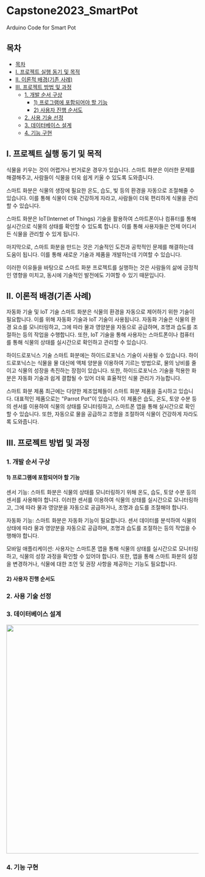 # Capstone2023_SmartPot
Arduino Code for Smart Pot

## 목차
  - [목차](#목차)
  - [Ⅰ. 프로젝트 실행 동기 및 목적](#ⅰ-프로젝트-실행-동기-및-목적)
  - [Ⅱ. 이론적 배경(기존 사례)](#ⅱ-이론적-배경기존-사례)
  - [Ⅲ. 프로젝트 방법 및 과정](#ⅲ-프로젝트-방법-및-과정)
    - [1. 개발 순서 구상](#1-개발-순서-구상)
      - [1) 프로그램에 포함되어야 할 기능](#1-프로그램에-포함되어야-할-기능)
      - [2) 사용자 진행 순서도](#2-사용자-진행-순서도)
    - [2. 사용 기술 선정](#2-사용-기술-선정)
    - [3. 데이터베이스 설계](#3-데이터베이스-설계)
    - [4. 기능 구현](#4-기능-구현)

## Ⅰ. 프로젝트 실행 동기 및 목적
식물을 키우는 것이 어렵거나 번거로운 경우가 있습니다. 스마트 화분은 이러한 문제를 해결해주고, 사람들이 식물을 더욱 쉽게 키울 수 있도록 도와줍니다.

스마트 화분은 식물의 생장에 필요한 온도, 습도, 빛 등의 환경을 자동으로 조절해줄 수 있습니다. 이를 통해 식물이 더욱 건강하게 자라고, 사람들이 더욱 편리하게 식물을 관리할 수 있습니다.

스마트 화분은 IoT(Internet of Things) 기술을 활용하여 스마트폰이나 컴퓨터를 통해 실시간으로 식물의 상태를 확인할 수 있도록 합니다. 이를 통해 사용자들은 언제 어디서든 식물을 관리할 수 있게 됩니다.

마지막으로, 스마트 화분을 만드는 것은 기술적인 도전과 공학적인 문제를 해결하는데 도움이 됩니다. 이를 통해 새로운 기술과 제품을 개발하는데 기여할 수 있습니다.

이러한 이유들을 바탕으로 스마트 화분 프로젝트를 실행하는 것은 사람들의 삶에 긍정적인 영향을 미치고, 동시에 기술적인 발전에도 기여할 수 있기 때문입니다.

## Ⅱ. 이론적 배경(기존 사례)
자동화 기술 및 IoT 기술
스마트 화분은 식물의 환경을 자동으로 제어하기 위한 기술이 필요합니다. 이를 위해 자동화 기술과 IoT 기술이 사용됩니다. 자동화 기술은 식물의 환경 요소를 모니터링하고, 그에 따라 물과 영양분을 자동으로 공급하며, 조명과 습도를 조절하는 등의 작업을 수행합니다. 또한, IoT 기술을 통해 사용자는 스마트폰이나 컴퓨터를 통해 식물의 상태를 실시간으로 확인하고 관리할 수 있습니다.

하이드로포닉스 기술
스마트 화분에는 하이드로포닉스 기술이 사용될 수 있습니다. 하이드로포닉스는 식물을 물 대신에 액체 양분을 이용하여 기르는 방법으로, 물의 낭비를 줄이고 식물의 성장을 촉진하는 장점이 있습니다. 또한, 하이드로포닉스 기술을 적용한 화분은 자동화 기술과 쉽게 결합될 수 있어 더욱 효율적인 식물 관리가 가능합니다.

스마트 화분 제품
최근에는 다양한 제조업체들이 스마트 화분 제품을 출시하고 있습니다. 대표적인 제품으로는 "Parrot Pot"이 있습니다. 이 제품은 습도, 온도, 토양 수분 등의 센서를 이용하여 식물의 상태를 모니터링하고, 스마트폰 앱을 통해 실시간으로 확인할 수 있습니다. 또한, 자동으로 물을 공급하고 조명을 조절하여 식물이 건강하게 자라도록 도와줍니다.

## Ⅲ. 프로젝트 방법 및 과정
### 1. 개발 순서 구상



#### 1) 프로그램에 포함되어야 할 기능
센서 기능: 스마트 화분은 식물의 상태를 모니터링하기 위해 온도, 습도, 토양 수분 등의 센서를 사용해야 합니다. 이러한 센서를 이용하여 식물의 상태를 실시간으로 모니터링하고, 그에 따라 물과 영양분을 자동으로 공급하거나, 조명과 습도를 조절해야 합니다.

자동화 기능: 스마트 화분은 자동화 기능이 필요합니다. 센서 데이터를 분석하여 식물의 상태에 따라 물과 영양분을 자동으로 공급하며, 조명과 습도를 조절하는 등의 작업을 수행해야 합니다.

모바일 애플리케이션: 사용자는 스마트폰 앱을 통해 식물의 상태를 실시간으로 모니터링하고, 식물의 성장 과정을 확인할 수 있어야 합니다. 또한, 앱을 통해 스마트 화분의 설정을 변경하거나, 식물에 대한 조언 및 권장 사항을 제공하는 기능도 필요합니다.

#### 2) 사용자 진행 순서도


### 2. 사용 기술 선정




### 3. 데이터베이스 설계
<img src="https://user-images.githubusercontent.com/129836696/230355433-c6a8c51b-c2b9-45cb-bc5f-aee7297674a0.png" width="800" height="600"/>

### 4. 기능 구현
